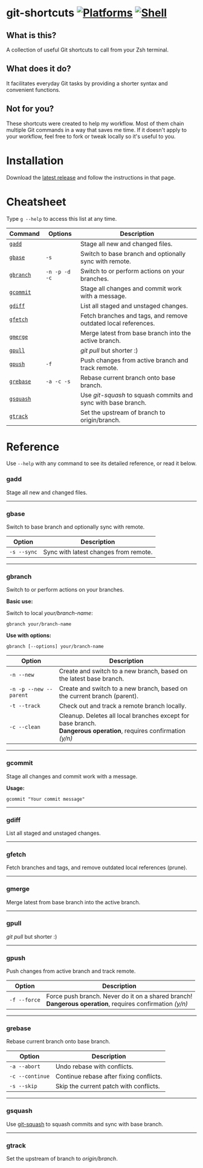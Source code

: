 # git-shortcuts [![Platforms](https://img.shields.io/badge/platform-macos%20|%20linux-blue)]() [![Shell](https://img.shields.io/badge/shell-zsh-blue)]()

## What is this?

A collection of useful Git shortcuts to call from your Zsh terminal.

## What does it do?

It facilitates everyday Git tasks by providing a shorter syntax and convenient functions.

## Not for you?

These shortcuts were created to help my workflow. Most of them chain multiple Git commands in a way that saves me time. If it doesn't apply to your workflow, feel free to fork or tweak locally so it's useful to you.

# Installation

Download the [latest release](https://github.com/fehbari/git-shortcuts/releases/latest) and follow the instructions in that page.

# Cheatsheet

Type `g --help` to access this list at any time.

Command               | Options       | Description
--------------------- | ------------- | -----------
[`gadd`](#gadd)       |               | Stage all new and changed files.
[`gbase`](#gbase)     | `-s`          | Switch to base branch and optionally sync with remote.
[`gbranch`](#gbranch) | `-n -p -d -c` | Switch to or perform actions on your branches.
[`gcommit`](#gcommit) |               | Stage all changes and commit work with a message.
[`gdiff`](#gdiff)     |               | List all staged and unstaged changes.
[`gfetch`](#gfetch)   |               | Fetch branches and tags, and remove outdated local references.
[`gmerge`](#gmerge)   |               | Merge latest from base branch into the active branch.
[`gpull`](#gpull)     |               | *git pull* but shorter :)
[`gpush`](#gpush)     | `-f`          | Push changes from active branch and track remote.
[`grebase`](#grebase) | `-a -c -s`    | Rebase current branch onto base branch.
[`gsquash`](#gsquash) |               | Use *git-squash* to squash commits and sync with base branch.
[`gtrack`](#gtrack)   |               | Set the upstream of branch to origin/branch.

# Reference

Use `--help` with any command to see its detailed reference, or read it below.

### gadd

Stage all new and changed files.

---

### gbase

Switch to base branch and optionally sync with remote.

Option      | Description
----------- | -----------
`-s --sync` | Sync with latest changes from remote.

---

### gbranch

Switch to or perform actions on your branches.

**Basic use:**

Switch to local *your/branch-name*:

```
gbranch your/branch-name
```

**Use with options:** 

```
gbranch [--options] your/branch-name
```

Option                 | Description
---------------------- | -----------
`-n --new`             | Create and switch to a new branch, based on the latest base branch.
`-n -p --new --parent` | Create and switch to a new branch, based on the current branch (parent).
`-t --track`           | Check out and track a remote branch locally.
`-c --clean`           | Cleanup. Deletes all local branches except for base branch. </br> **Dangerous operation**, requires confirmation *(y/n)*

---

### gcommit

Stage all changes and commit work with a message.

**Usage:**

```
gcommit "Your commit message"
```

---

### gdiff

List all staged and unstaged changes.

---

### gfetch

Fetch branches and tags, and remove outdated local references (prune).

---

### gmerge

Merge latest from base branch into the active branch.

---

### gpull

*git pull* but shorter :)

---

### gpush

Push changes from active branch and track remote.

Option       | Description
------------ | -----------
`-f --force` | Force push branch. Never do it on a shared branch! </br> **Dangerous operation**, requires confirmation *(y/n)*

---

### grebase

Rebase current branch onto base branch.

Option          | Description
--------------- | -----------
`-a --abort`    | Undo rebase with conflicts.
`-c --continue` | Continue rebase after fixing conflicts.
`-s --skip`     | Skip the current patch with conflicts.

---

### gsquash

Use [git-squash](https://github.com/sheerun/git-squash) to squash commits and sync with base branch.

---

### gtrack

Set the upstream of branch to *origin/branch*.

